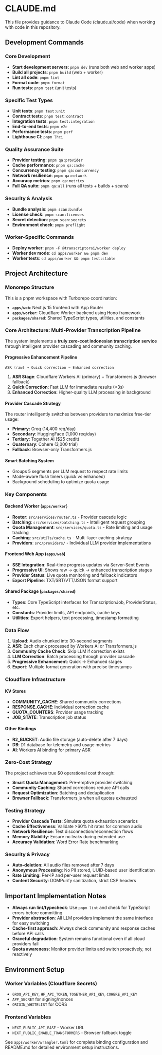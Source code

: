 # CLAUDE.md

This file provides guidance to Claude Code (claude.ai/code) when working with code in this repository.

## Development Commands

### Core Development

- **Start development servers**: `pnpm dev` (runs both web and worker apps)
- **Build all projects**: `pnpm build` (web + worker)
- **Lint all code**: `pnpm lint`
- **Format code**: `pnpm format`
- **Run tests**: `pnpm test` (unit tests)

### Specific Test Types

- **Unit tests**: `pnpm test:unit`
- **Contract tests**: `pnpm test:contract`
- **Integration tests**: `pnpm test:integration`
- **End-to-end tests**: `pnpm e2e`
- **Performance tests**: `pnpm perf`
- **Lighthouse CI**: `pnpm lhci`

### Quality Assurance Suite

- **Provider testing**: `pnpm qa:provider`
- **Cache performance**: `pnpm qa:cache`
- **Concurrency testing**: `pnpm qa:concurrency`
- **Network resilience**: `pnpm qa:network`
- **Accuracy metrics**: `pnpm qa:metrics`
- **Full QA suite**: `pnpm qa:all` (runs all tests + builds + scans)

### Security & Analysis

- **Bundle analysis**: `pnpm scan:bundle`
- **License check**: `pnpm scan:licenses`
- **Secret detection**: `pnpm scan:secrets`
- **Environment check**: `pnpm preflight`

### Worker-Specific Commands

- **Deploy worker**: `pnpm -F @transcriptorai/worker deploy`
- **Worker dev mode**: `cd apps/worker && pnpm dev`
- **Worker tests**: `cd apps/worker && pnpm test:stable`

## Project Architecture

### Monorepo Structure

This is a pnpm workspace with Turborepo coordination:

- **`apps/web`**: Next.js 15 frontend with App Router
- **`apps/worker`**: Cloudflare Worker backend using Hono framework
- **`packages/shared`**: Shared TypeScript types, utilities, and constants

### Core Architecture: Multi-Provider Transcription Pipeline

The system implements a **truly zero-cost Indonesian transcription service** through intelligent provider cascading and community caching.

#### Progressive Enhancement Pipeline

```
ASR (raw) → Quick correction → Enhanced correction
```

1. **ASR Stage**: Cloudflare Workers AI (primary) + Transformers.js (browser fallback)
2. **Quick Correction**: Fast LLM for immediate results (<3s)
3. **Enhanced Correction**: Higher-quality LLM processing in background

#### Provider Cascade Strategy

The router intelligently switches between providers to maximize free-tier usage:

- **Primary**: Groq (14,400 req/day)
- **Secondary**: HuggingFace (1,000 req/day)
- **Tertiary**: Together AI ($25 credit)
- **Quaternary**: Cohere (3,000 trial)
- **Fallback**: Browser-only Transformers.js

#### Smart Batching System

- Groups 5 segments per LLM request to respect rate limits
- Mode-aware flush timers (quick vs enhanced)
- Background scheduling to optimize quota usage

### Key Components

#### Backend Worker (`apps/worker`)

- **Router**: `src/services/router.ts` - Provider cascade logic
- **Batching**: `src/services/batching.ts` - Intelligent request grouping
- **Quota Management**: `src/services/quota.ts` - Rate limiting and usage tracking
- **Caching**: `src/utils/cache.ts` - Multi-layer caching strategy
- **Providers**: `src/providers/` - Individual LLM provider implementations

#### Frontend Web App (`apps/web`)

- **SSE Integration**: Real-time progress updates via Server-Sent Events
- **Progressive UI**: Shows raw → quick → enhanced transcription stages
- **Provider Status**: Live quota monitoring and fallback indicators
- **Export Pipeline**: TXT/SRT/VTT/JSON format support

#### Shared Package (`packages/shared`)

- **Types**: Core TypeScript interfaces for TranscriptionJob, ProviderStatus, etc.
- **Constants**: Provider limits, API endpoints, cache keys
- **Utilities**: Export helpers, text processing, timestamp formatting

### Data Flow

1. **Upload**: Audio chunked into 30-second segments
2. **ASR**: Each chunk processed by Workers AI or Transformers.js
3. **Community Cache Check**: Skip LLM if correction exists
4. **LLM Correction**: Batch processing through provider cascade
5. **Progressive Enhancement**: Quick → Enhanced stages
6. **Export**: Multiple format generation with precise timestamps

### Cloudflare Infrastructure

#### KV Stores

- **COMMUNITY_CACHE**: Shared community corrections
- **RESPONSE_CACHE**: Individual correction cache
- **QUOTA_COUNTERS**: Provider usage tracking
- **JOB_STATE**: Transcription job status

#### Other Bindings

- **R2_BUCKET**: Audio file storage (auto-delete after 7 days)
- **DB**: D1 database for telemetry and usage metrics
- **AI**: Workers AI binding for primary ASR

### Zero-Cost Strategy

The project achieves true $0 operational cost through:

- **Smart Quota Management**: Pre-emptive provider switching
- **Community Caching**: Shared corrections reduce API calls
- **Request Optimization**: Batching and deduplication
- **Browser Fallback**: Transformers.js when all quotas exhausted

### Testing Strategy

- **Provider Cascade Tests**: Simulate quota exhaustion scenarios
- **Cache Effectiveness**: Validate >60% hit rates for common audio
- **Network Resilience**: Test disconnection/reconnection flows
- **Memory Stability**: Ensure no leaks during extended use
- **Accuracy Validation**: Word Error Rate benchmarking

### Security & Privacy

- **Auto-deletion**: All audio files removed after 7 days
- **Anonymous Processing**: No PII stored, UUID-based user identification
- **Rate Limiting**: Per-IP and per-user request limits
- **Content Security**: DOMPurify sanitization, strict CSP headers

## Important Implementation Notes

- **Always run lint/typecheck**: Use `pnpm lint` and check for TypeScript errors before committing
- **Provider abstraction**: All LLM providers implement the same interface for easy switching
- **Cache-first approach**: Always check community and response caches before API calls
- **Graceful degradation**: System remains functional even if all cloud providers fail
- **Quota awareness**: Monitor provider limits and switch proactively, not reactively

## Environment Setup

### Worker Variables (Cloudflare Secrets)

- `GROQ_API_KEY`, `HF_API_TOKEN`, `TOGETHER_API_KEY`, `COHERE_API_KEY`
- `APP_SECRET` for signing/nonces
- `ORIGIN_WHITELIST` for CORS

### Frontend Variables

- `NEXT_PUBLIC_API_BASE` - Worker URL
- `NEXT_PUBLIC_ENABLE_TRANSFORMERS` - Browser fallback toggle

See `apps/worker/wrangler.toml` for complete binding configuration and README.md for detailed environment setup instructions.
